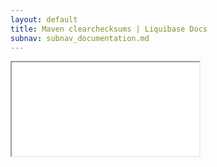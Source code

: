 ```yaml
---
layout: default
title: Maven clearchecksums | Liquibase Docs
subnav: subnav_documentation.md
---
```


<iframe class="maven" src="generated/clearCheckSums-mojo.html"></iframe>